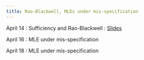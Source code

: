 ```yaml
---
title: Rao-Blackwell, MLEs under mis-specification 
---
```


April 14
: Sufficiency and Rao-Blackwell
  : [Slides](https://sta711-s25.github.io/slides/lecture_33.pdf)
      
April 16
: MLE under mis-specification

April 18
: MLE under mis-specification